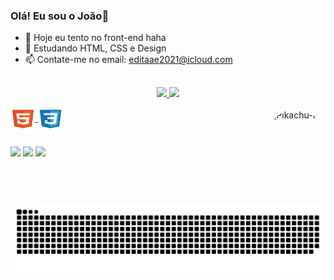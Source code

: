 ### Olá! Eu sou o João🦈

- 🔭 Hoje eu tento no front-end haha
- 🌱 Estudando HTML, CSS e Design
- 📫 Contate-me no email: editaae2021@icloud.com

##

<div align="center">
  <a href="https://github.com/devsharkcode">
  <img height="150em" src="https://github-readme-stats.vercel.app/api?username=devsharkcode&show_icons=true&theme=gruvbox&include_all_commits=true&count_private=true"/>
  <img height="150em" src="https://github-readme-stats.vercel.app/api/top-langs/?username=devsharkcode&layout=compact&langs_count=7&theme=gruvbox"/>
</div>

<!-- <div style="display: inline_block"><br>
  <img align="center" alt="Javascript" height="30" width="40" src="https://raw.githubusercontent.com/devicons/devicon/master/icons/javascript/javascript-plain.svg">
  <img align="center" alt="Typescript" height="30" width="40" src="https://raw.githubusercontent.com/devicons/devicon/master/icons/typescript/typescript-plain.svg">
  <img align="center" alt="ReactJS" height="30" width="40" src="https://raw.githubusercontent.com/devicons/devicon/master/icons/react/react-original.svg">
  <img align="center" alt="HTML5" height="30" width="40" src="https://raw.githubusercontent.com/devicons/devicon/master/icons/html5/html5-original.svg">
  <img align="center" alt="CSS3" height="30" width="40" src="https://raw.githubusercontent.com/devicons/devicon/master/icons/css3/css3-original.svg">
  <img align="right" alt="Pikachu-Pic" height="150" style="border-radius:50px;" src="https://i.imgur.com/sVtkdIa.png">
</div> -->

<!-- <div align="center">
  <a href="https://github.com/devsharkcode">
  <img height="150em" src="https://github-readme-stats.vercel.app/api?username=devsharkcode&show_icons=false&theme=dark&include_all_commits=true&count_private=true"/>
  <img height="150em" src="https://github-readme-stats.vercel.app/api/top-langs/?username=devsharkcode&layout=compact&langs_count=7&theme=dark"/>
</div> -->
  
  <div style="display: inline_block"><br>
  <img align="center" alt="Rafa-HTML" height="30" width="40" src="https://raw.githubusercontent.com/devicons/devicon/master/icons/html5/html5-original.svg">
  <img align="center" alt="Rafa-CSS" height="30" width="40" src="https://raw.githubusercontent.com/devicons/devicon/master/icons/css3/css3-original.svg">
  <img align="right" alt="Pikachu-Pic" height="150" style="border-radius:50px;" src="https://i.imgur.com/sVtkdIa.png">
</div>
  
  ##
  
<div>
  <a href="https://instagram.com/dev.sharkcode" target="_blank"><img src="https://img.shields.io/badge/-Instagram-%23E4405F?style=for-the-badge&logo=instagram&logoColor=white" target="_blank"></a>
 <a href="https://discord.gg/MePKMnrvQs" target="_blank"><img src="https://img.shields.io/badge/Discord-7289DA?style=for-the-badge&logo=discord&logoColor=white" target="_blank"></a> 
  <a href = "mailto:editaae2021@icloud.com"><img src="https://img.shields.io/badge/-Gmail-%23333?style=for-the-badge&logo=gmail&logoColor=white" target="_blank"></a>
  
   ![Snake animation](https://github.com/devsharkcode/devsharkcode/blob/output/github-contribution-grid-snake.svg)

</div>
